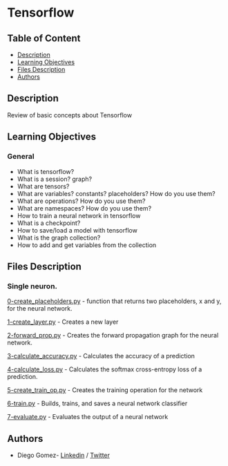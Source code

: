 # Tensorflow

## Table of Content
* [Description](#description)
* [Learning Objectives](#learning-objectives)
* [Files Description](#files-description)
* [Authors](#authors)

## Description
Review of basic concepts about Tensorflow


## Learning Objectives
### General

- What is tensorflow?
- What is a session? graph?
- What are tensors?
- What are variables? constants? placeholders? How do you use them?
- What are operations? How do you use them?
- What are namespaces? How do you use them?
- How to train a neural network in tensorflow
- What is a checkpoint?
- How to save/load a model with tensorflow
- What is the graph collection?
- How to add and get variables from the collection


## Files Description

### Single neuron.

[0-create_placeholders.py](0-create_placeholders.py) - function that returns two placeholders, x and y, for the neural network.

[1-create_layer.py](1-create_layer.py) - Creates a new layer

[2-forward_prop.py](2-forward_prop.py) - Creates the forward propagation graph for the neural network.

[3-calculate_accuracy.py](3-calculate_accuracy.py) - Calculates the accuracy of a prediction

[4-calculate_loss.py](4-calculate_loss.py) - Calculates the softmax cross-entropy loss of a prediction.

[5-create_train_op.py](5-create_train_op.py) - Creates the training operation for the network

[6-train.py](6-train.py) - Builds, trains, and saves a neural network classifier

[7-evaluate.py](7-evaluate.py) - Evaluates the output of a neural network


## Authors
* Diego Gomez- [Linkedin](https://www.linkedin.com/in/diego-g%C3%B3mez-8861b61a1/) / [Twitter](https://twitter.com/dagomez2530)
